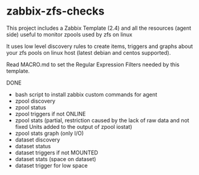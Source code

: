 # zabbix-zfs-checks
This project includes a Zabbix Template (2.4) and all the resources (agent side) useful to monitor zpools used by zfs on linux

It uses low level discovery rules to create items, triggers and graphs about your zfs pools on linux host (latest debian and centos supported).

Read MACRO.md to set the Regular Expression Filters needed by this template.

DONE
- bash script to install zabbix custom commands for agent
- zpool discovery
- zpool status
- zpool triggers if not ONLINE
- zpool stats (partial, restriction caused by the lack of raw data and not fixed Units added to the output of zpool iostat)
- zpool stats graph (only I/O)
- dataset discovery
- dataset status
- dataset triggers if not MOUNTED
- dataset stats (space on dataset)
- dataset trigger for low space
